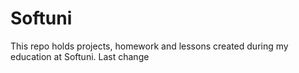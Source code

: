 # Softuni

This repo holds projects, homework and lessons created during my education at Softuni.
Last change

